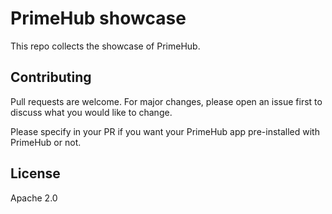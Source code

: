 # PrimeHub showcase

This repo collects the showcase of PrimeHub.

## Contributing

Pull requests are welcome. For major changes, please open an issue first to discuss what you would like to change.

Please specify in your PR if you want your PrimeHub app pre-installed with PrimeHub or not.

## License

Apache 2.0